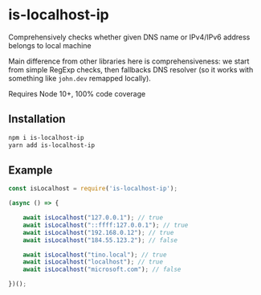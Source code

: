# is-localhost-ip

Comprehensively checks whether given DNS name or IPv4/IPv6 address belongs to local machine

Main difference from other libraries here is comprehensiveness: we start from simple RegExp checks, then fallbacks DNS resolver (so it works with something like `john.dev` remapped locally).

Requires Node 10+, 100% code coverage

## Installation

```sh
npm i is-localhost-ip
yarn add is-localhost-ip
```

## Example

```js
const isLocalhost = require('is-localhost-ip');

(async () => {

    await isLocalhost("127.0.0.1"); // true
    await isLocalhost("::ffff:127.0.0.1"); // true
    await isLocalhost("192.168.0.12"); // true
    await isLocalhost("184.55.123.2"); // false

    await isLocalhost("tino.local"); // true
    await isLocalhost("localhost"); // true
    await isLocalhost("microsoft.com"); // false

})();

```
